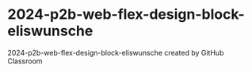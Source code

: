 # 2024-p2b-web-flex-design-block-eliswunsche
2024-p2b-web-flex-design-block-eliswunsche created by GitHub Classroom
